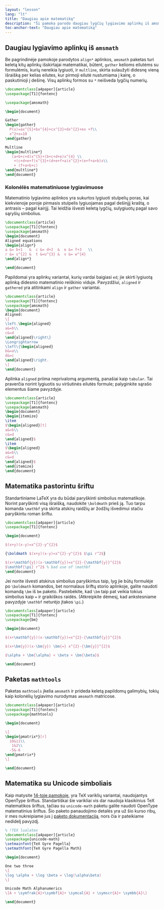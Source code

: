 ```yaml
---
layout: "lesson"
lang: "lt"
title: "Daugiau apie matematiką"
description: "Ši pamoka parodo daugiau lygčių lygiavimo aplinkų iš amsmath, formulių išvedimą pastorintais šriftais, matematinį išplėtimo paketą mathtools, ir Unicode įvesties panaudojimą matematikai."
toc-anchor-text: "Daugiau apie matematiką"
---
```



## Daugiau lygiavimo aplinkų iš `amsmath` 

Be pagrindinėje pamokoje parodytos `align*` aplinkos, `amsmath` paketas turi
keletą kitų aplinkų išskirtajai matematikai, būtent, `gather` kelioms
eilutėms su formulėmis, kurių nereikia lygiuoti, ir `multline`, skirta
sulaužyti didesnę vieną išraišką per kelias eilutes, kur pirmoji eilutė
nustumiama į kairę, o paskutinioji į dešinę.  Visų aplinkų formos su `*`
neišveda lygčių numerių.

```latex
\documentclass[a4paper]{article}
\usepackage[T1]{fontenc}

\usepackage{amsmath}

\begin{document}

Gather
\begin{gather}
  P(x)=ax^{5}+bx^{4}+cx^{3}+dx^{2}+ex +f\\
  x^2+x=10
\end{gather}

Multline
\begin{multline*}
   (a+b+c+d)x^{5}+(b+c+d+e)x^{4} \\
    +(c+d+e+f)x^{3}+(d+e+f+a)x^{2}+(e+f+a+b)x\\
    + (f+a+b+c)
\end{multline*}
\end{document}
```

### Kolonėlės matematiniuose lygiavimuose

Matematinio lygiavimo aplinkos yra sukurtos lygiuoti stulpelių poras, kai
kiekvienoje poroje pirmasis stulpelis lygiuojamas pagal dešinįjį kraštą, o
antrasis &ndash; pagal kairįjį.  Tai leidžia išvesti keletą lygčių,
sulygiuotų pagal savo sąryšių simbolius.

```latex
\documentclass{article}
\usepackage[T1]{fontenc}
\usepackage{amsmath}
\begin{document}
Aligned equations
\begin{align*}
a &= b+1   &  c &= d+2  &  e &= f+3   \\
r &= s^{2} &  t &=u^{3} &  v &= w^{4}
\end{align*}

\end{document}
```

Papildomai yra aplinkų variantai, kurių vardai baigiasi `ed`; jie skirti
lygiuotą aplinką didesnio matematinio reiškinio viduje. Pavyzdžiui, `aligned`
ir `gathered` yra atitinkami `align` ir `gather` variantai.

```latex
\documentclass{article}
\usepackage[T1]{fontenc}
\usepackage{amsmath}
\begin{document}
Aligned:
\[
\left.\begin{aligned}
a&=b\\
c&=d
\end{aligned}\right\}
\Longrightarrow
\left\{\begin{aligned}
b&=a\\
d&=c
\end{aligned}\right.
\]
\end{document}
```

Aplinka `aligned` priima neprivalomą argumentą, panašiai kaip `tabular`.  Tai
praverčia norint lygiuotis su viršutinės eilutės formule; palyginkite sąrašo
elementus šiame pavyzdyje.

```latex
\documentclass{article}
\usepackage[T1]{fontenc}
\usepackage{amsmath}
\begin{document}
\begin{itemize}
\item 
$\begin{aligned}[t]
a&=b\\
c&=d
\end{aligned}$
\item 
$\begin{aligned}
a&=b\\
c&=d
\end{aligned}$
\end{itemize}
\end{document}
```

## Matematika pastorintu šriftu

Standartiniame LaTeX yra du būdai paryškinti simbolius matematikoje.  Norint
paryškinti visą išraišką, naudokite `\boldmath` prieš ją.  Tuo tarpu komanda
`\mathbf` yra skirta atskirų raidžių ar žodžių išvedimui stačiu paryškintu
roman šriftu.

```latex
\documentclass[a4paper]{article}
\usepackage[T1]{fontenc}

\begin{document}

$(x+y)(x-y)=x^{2}-y^{2}$

{\boldmath $(x+y)(x-y)=x^{2}-y^{2}$ $\pi r^2$}

$(x+\mathbf{y})(x-\mathbf{y})=x^{2}-{\mathbf{y}}^{2}$
$\mathbf{\pi} r^2$ % bad use of \mathbf
\end{document}
```

Jei norite išvesti atskirus simbolius paryškintus taip, lyg jie būtų
formulėje po `\boldmath` komandos, bet normalaus šriftų storio aplinkoje,
galite naudoti komandą `\bm` iš `bm` paketo.  Pastebėkite, kad `\bm` taip pat
veikia tokius simbolius kaip `=` ir graikiškos raidės. (Atkreipkite dėmesį,
kad ankstesniame pavyzdyje `\mathbf` neturėjo įtakos `\pi`.)

```latex
\documentclass[a4paper]{article}
\usepackage[T1]{fontenc}
\usepackage{bm}

\begin{document}

$(x+\mathbf{y})(x-\mathbf{y})=x^{2}-{\mathbf{y}}^{2}$

$(x+\bm{y})(x-\bm{y}) \bm{=} x^{2}-{\bm{y}}^{2}$

$\alpha + \bm{\alpha} < \beta + \bm{\beta}$

\end{document}
```

## Paketas `mathtools`

Paketas `mathtools` įkelia `amsmath` ir prideda keletą papildomų galimybių,
tokių kaip kolonėlių lygiavimo nurodymas `amsmath` matricose.

```latex
\documentclass[a4paper]{article}
\usepackage[T1]{fontenc}
\usepackage{mathtools}

\begin{document}

\[
\begin{pmatrix*}[r]
  10&11\\
   1&2\\
  -5&-6
\end{pmatrix*}
\]

\end{document}
```

## Matematika su Unicode simboliais

Kaip matysite [14-toje pamokoje](lesson-14), yra TeX variklių variantai,
naudojantys OpenType šriftus.  Standartiškai šie varikliai vis dar naudoja
klasikinius TeX matematikos šriftus, tačiau su `unicode-math` paketu galite
naudoti OpenType matematinius šriftus.  Šio paketo panaudojimo detalės yra už
šio kurso ribų, ir mes nukreipiame jus į [paketo
dokumentaciją](https://texdoc.org/pkg/unicode-math), nors čia ir pateikiame
nedidelį pavyzdį.

```latex
% !TEX lualatex
\documentclass[a4paper]{article}
\usepackage{unicode-math}
\setmainfont{TeX Gyre Pagella}
\setmathfont{TeX Gyre Pagella Math}

\begin{document}

One two three
\[
\log \alpha + \log \beta = \log(\alpha\beta)
\]

Unicode Math Alphanumerics
\[A + \symfrak{A}+\symbf{A}+ \symcal{A} + \symscr{A}+ \symbb{A}\]

\end{document}
```
